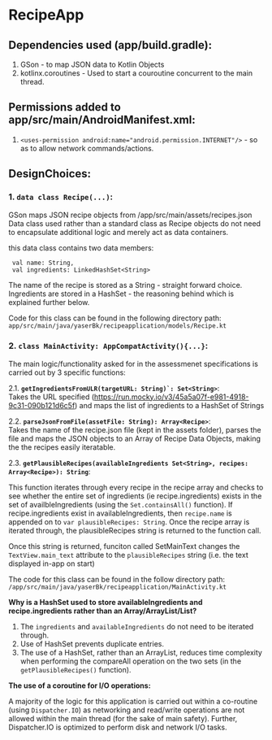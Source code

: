 # RecipeApp

## Dependencies used (app/build.gradle): 

1. GSon - to map JSON data to Kotlin Objects 
2. kotlinx.coroutines - Used to start a couroutine concurrent to the main thread. 

## Permissions added to app/src/main/AndroidManifest.xml:

1. ```<uses-permission android:name="android.permission.INTERNET"/>``` - so as to allow network commands/actions. 

## DesignChoices:

### 1. ```data class Recipe(...)```: 

GSon maps JSON recipe objects from /app/src/main/assets/recipes.json 
Data class used rather than a standard class as Recipe objects do not need to encapsulate additional logic
and merely act as data containers.

this data class contains two data members:
```
 val name: String,
 val ingredients: LinkedHashSet<String>
```

The name of the recipe is stored as a String - straight forward choice.
<br />
Ingredients are stored in a HashSet - the reasoning behind which is explained further below.

Code for this class can be found in the following directory path:
```app/src/main/java/yaserBk/recipeapplication/models/Recipe.kt```

### 2. ```class MainActivity: AppCompatActivity(){...}```:

The main logic/functionality asked for in the assessmenet specifications is carried out by 3 specific functions: 

2.1. __```getIngredientsFromULR(targetURL: String)`: Set<String>```__:
<br />
Takes the URL specified (https://run.mocky.io/v3/45a5a07f-e981-4918-9c31-090b121d6c5f) and maps the list of ingredients
to a HashSet of Strings
  
2.2. __```parseJsonFromFile(assetFile: String): Array<Recipe>```__: 
<br />
Takes the name of the recipe.json file (kept in the assets folder), parses the file and maps the JSON objects to an Array of Recipe Data Objects, making the the recipes 
easily iteratable. 

2.3. __```getPlausibleRecipes(availableIngredients Set<String>, recipes: Array<Recipe>): String```__: 
<br />

This function iterates through every  recipe in the recipe array and checks to see whether the entire set of ingredients (ie recipe.ingredients) exists in the set of availbleIngredients 
(using the ```Set.containsAll()``` function). 
If recipe.ingredients exist in availableIngredients, then ```recipe.name``` is appended on to ```var plausibleRecipes: String```. Once the recipe array is iterated through, the plausibleRecipes string is returned to the function call. 

Once this string is returned, funciton called SetMainText changes the ```TextView.main_text``` attribute to the ```plausibleRecipes``` string (i.e. the text displayed in-app on start)

The code for this class can be found in the follow directory path:
```/app/src/main/java/yaserBk/recipeapplication/MainActivity.kt```


__Why is a HashSet used to store availableIngredients and recipe.ingredients rather than an Array/ArrayList/List?__ 
1. The ```ingredients``` and ```availableIngredients``` do not need to be iterated through. 
2. Use of HashSet prevents duplicate entries.
3. The use of a HashSet, rather than an ArrayList, reduces time complexity when performing the compareAll operation on the two sets (in the ```getPlausibleRecipes()``` function).


__The use of a coroutine for I/O operations:__

A majority of the logic for this application is carried out within a co-routine (using ```Dispatcher.IO```) as networking and read/write operations are not allowed within the main thread (for the sake of main safety).
Further, Dispatcher.IO is optimized to perform disk and network I/O tasks. 




